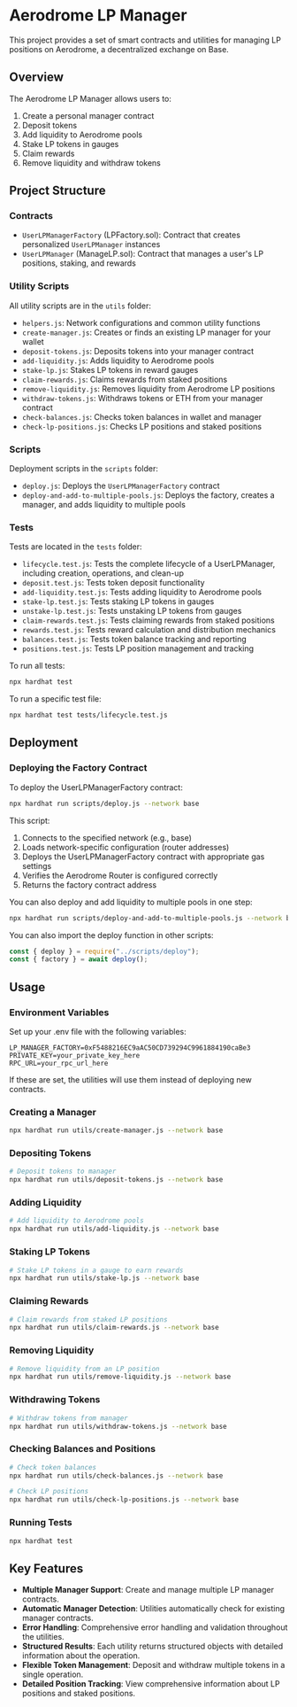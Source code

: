 # Aerodrome LP Manager

This project provides a set of smart contracts and utilities for managing LP positions on Aerodrome, a decentralized exchange on Base.

## Overview

The Aerodrome LP Manager allows users to:

1. Create a personal manager contract
2. Deposit tokens
3. Add liquidity to Aerodrome pools
4. Stake LP tokens in gauges
5. Claim rewards
6. Remove liquidity and withdraw tokens

## Project Structure

### Contracts

- `UserLPManagerFactory` (LPFactory.sol): Contract that creates personalized `UserLPManager` instances
- `UserLPManager` (ManageLP.sol): Contract that manages a user's LP positions, staking, and rewards

### Utility Scripts

All utility scripts are in the `utils` folder:

- `helpers.js`: Network configurations and common utility functions
- `create-manager.js`: Creates or finds an existing LP manager for your wallet
- `deposit-tokens.js`: Deposits tokens into your manager contract
- `add-liquidity.js`: Adds liquidity to Aerodrome pools
- `stake-lp.js`: Stakes LP tokens in reward gauges
- `claim-rewards.js`: Claims rewards from staked positions
- `remove-liquidity.js`: Removes liquidity from Aerodrome LP positions
- `withdraw-tokens.js`: Withdraws tokens or ETH from your manager contract
- `check-balances.js`: Checks token balances in wallet and manager
- `check-lp-positions.js`: Checks LP positions and staked positions

### Scripts

Deployment scripts in the `scripts` folder:

- `deploy.js`: Deploys the `UserLPManagerFactory` contract
- `deploy-and-add-to-multiple-pools.js`: Deploys the factory, creates a manager, and adds liquidity to multiple pools

### Tests

Tests are located in the `tests` folder:

- `lifecycle.test.js`: Tests the complete lifecycle of a UserLPManager, including creation, operations, and clean-up
- `deposit.test.js`: Tests token deposit functionality 
- `add-liquidity.test.js`: Tests adding liquidity to Aerodrome pools
- `stake-lp.test.js`: Tests staking LP tokens in gauges
- `unstake-lp.test.js`: Tests unstaking LP tokens from gauges
- `claim-rewards.test.js`: Tests claiming rewards from staked positions
- `rewards.test.js`: Tests reward calculation and distribution mechanics
- `balances.test.js`: Tests token balance tracking and reporting
- `positions.test.js`: Tests LP position management and tracking

To run all tests:

```bash
npx hardhat test
```

To run a specific test file:

```bash
npx hardhat test tests/lifecycle.test.js
```

## Deployment

### Deploying the Factory Contract

To deploy the UserLPManagerFactory contract:

```bash
npx hardhat run scripts/deploy.js --network base
```

This script:
1. Connects to the specified network (e.g., base)
2. Loads network-specific configuration (router addresses)
3. Deploys the UserLPManagerFactory contract with appropriate gas settings
4. Verifies the Aerodrome Router is configured correctly
5. Returns the factory contract address

You can also deploy and add liquidity to multiple pools in one step:

```bash
npx hardhat run scripts/deploy-and-add-to-multiple-pools.js --network base
```

You can also import the deploy function in other scripts:

```javascript
const { deploy } = require("../scripts/deploy");
const { factory } = await deploy();
```

## Usage

### Environment Variables

Set up your .env file with the following variables:

```
LP_MANAGER_FACTORY=0xF5488216EC9aAC50CD739294C9961884190caBe3
PRIVATE_KEY=your_private_key_here
RPC_URL=your_rpc_url_here
```

If these are set, the utilities will use them instead of deploying new contracts.

### Creating a Manager

```bash
npx hardhat run utils/create-manager.js --network base
```

### Depositing Tokens

```bash
# Deposit tokens to manager
npx hardhat run utils/deposit-tokens.js --network base
```

### Adding Liquidity

```bash
# Add liquidity to Aerodrome pools
npx hardhat run utils/add-liquidity.js --network base
```

### Staking LP Tokens

```bash
# Stake LP tokens in a gauge to earn rewards
npx hardhat run utils/stake-lp.js --network base
```

### Claiming Rewards

```bash
# Claim rewards from staked LP positions
npx hardhat run utils/claim-rewards.js --network base
```

### Removing Liquidity

```bash
# Remove liquidity from an LP position
npx hardhat run utils/remove-liquidity.js --network base
```

### Withdrawing Tokens

```bash
# Withdraw tokens from manager
npx hardhat run utils/withdraw-tokens.js --network base
```

### Checking Balances and Positions

```bash
# Check token balances
npx hardhat run utils/check-balances.js --network base

# Check LP positions
npx hardhat run utils/check-lp-positions.js --network base
```

### Running Tests

```bash
npx hardhat test
```

## Key Features

- **Multiple Manager Support**: Create and manage multiple LP manager contracts.
- **Automatic Manager Detection**: Utilities automatically check for existing manager contracts.
- **Error Handling**: Comprehensive error handling and validation throughout the utilities.
- **Structured Results**: Each utility returns structured objects with detailed information about the operation.
- **Flexible Token Management**: Deposit and withdraw multiple tokens in a single operation.
- **Detailed Position Tracking**: View comprehensive information about LP positions and staked positions.
